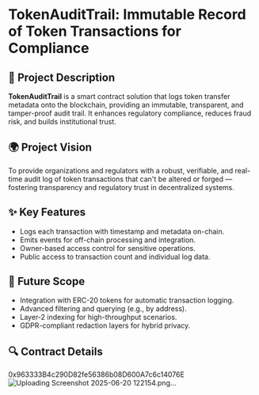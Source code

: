 # TokenAuditTrail: Immutable Record of Token Transactions for Compliance

## 📄 Project Description
**TokenAuditTrail** is a smart contract solution that logs token transfer metadata onto the blockchain, providing an immutable, transparent, and tamper-proof audit trail. It enhances regulatory compliance, reduces fraud risk, and builds institutional trust.

## 🌍 Project Vision
To provide organizations and regulators with a robust, verifiable, and real-time audit log of token transactions that can't be altered or forged — fostering transparency and regulatory trust in decentralized systems.

## ✨ Key Features
- Logs each transaction with timestamp and metadata on-chain.
- Emits events for off-chain processing and integration.
- Owner-based access control for sensitive operations.
- Public access to transaction count and individual log data.

## 🚀 Future Scope
- Integration with ERC-20 tokens for automatic transaction logging.
- Advanced filtering and querying (e.g., by address).
- Layer-2 indexing for high-throughput scenarios.
- GDPR-compliant redaction layers for hybrid privacy.

## 🔍 Contract Details
0x963333B4c290D82fe56386b08D600A7c6c14076E
![Uploading Screenshot 2025-06-20 122154.png…]()


